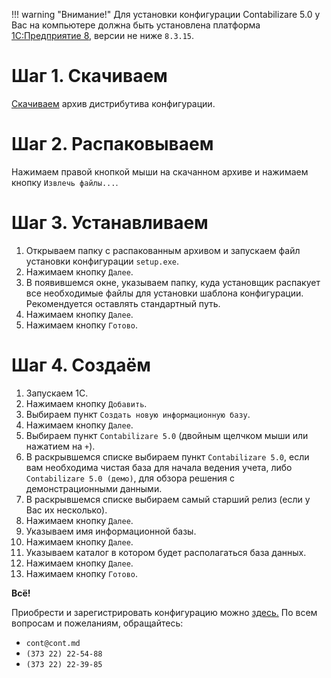 !!! warning "Внимание!"
	Для установки конфигурации Contabilizare 5.0 у Вас на компьютере должна быть установлена платформа [1С:Предприятие 8](https://v8.1c.ru), версии не ниже `8.3.15`.

# Шаг 1. Скачиваем

[Скачиваем](https://cont.md/download.php) архив дистрибутива конфигурации.

# Шаг 2. Распаковываем

Нажимаем правой кнопкой мыши на скачанном архиве и нажимаем кнопку `Извлечь файлы...`.

# Шаг 3. Устанавливаем

1. Открываем папку с распакованным архивом и запускаем файл установки конфигурации `setup.exe`.
2. Нажимаем кнопку `Далее`.
3. В появившемся окне, указываем папку, куда установщик распакует все необходимые файлы для установки шаблона конфигурации. Рекомендуется оставлять стандартный путь.
4. Нажимаем кнопку `Далее`.
5. Нажимаем кнопку `Готово`.

# Шаг 4. Создаём

1. Запускаем 1С.
2. Нажимаем кнопку `Добавить`.
3. Выбираем пункт `Создать новую информационную базу`.
4. Нажимаем кнопку `Далее`.
5. Выбираем пункт `Contabilizare 5.0` (двойным щелчком мыши или нажатием на `+`).
6. В раскрывшемся списке выбираем пункт `Contabilizare 5.0`, если вам необходима чистая база для начала ведения учета, либо `Contabilizare 5.0 (демо)`, для обзора решения с демонстрационными данными.
7. В раскрывшемся списке выбираем самый старший релиз (если у Вас их несколько).
8. Нажимаем кнопку `Далее`.
9. Указываем имя информационной базы.
10. Нажимаем кнопку `Далее`.
11. Указываем каталог в котором будет располагаться база данных.
12. Нажимаем кнопку `Далее`.
13. Нажимаем кнопку `Готово`.

**Всё!**

Приобрести и зарегистрировать конфигурацию можно [здесь.](https://cont.md/registration/config.php) По всем вопросам и пожеланиям, обращайтесь:

- `cont@cont.md`
- `(373 22) 22-54-88`
- `(373 22) 22-39-85`